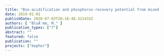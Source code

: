 ```yaml
---
title: "Bio-acidification and phosphorus-recovery potential from mixed excess and primary sludge in sewage treatment plants with biological and chemical phosphours removal."
date: 2019-01-01
publishDate: 2020-07-03T20:16:48.321433Z
authors: [ "BluÂ¨mm, M." ]
publication_types: ["7"]
abstract: ""
featured: false
publication: ""
projects: ["bephor"]
---
```


